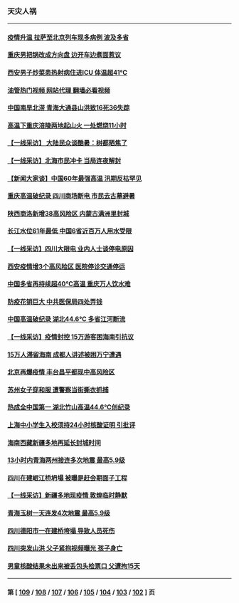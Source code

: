 ### 天灾人祸
---
#### [疫情升温 拉萨至北京列车现多病例 波及多省](../../pages/ncid280/n13805023.md?08190045) 
#### [重庆男把锅改成方向盘 边开车边煮面惹议](../../pages/ncid280/n13805147.md?08190045) 
#### [西安男子炒菜患热射病住进ICU 体温超41℃](../../pages/ncid280/n13805038.md?08190045) 
#### [油管热门视频 网站代理 翻墙必看视频](http://209.222.30.114:81/youtube.html?08190045)
#### [中国南旱北涝 青海大通县山洪致16死36失踪](../../pages/ncid280/n13804928.md?08190045) 
#### [高温下重庆涪陵两地起山火 一处燃烧11小时](../../pages/ncid280/n13804885.md?08190045) 
#### [【一线采访】 大陆民众谈酷暑：树都晒焦了](../../pages/ncid280/n13804823.md?08190045) 
#### [【一线采访】北海市民冲卡 当局连夜解封](../../pages/ncid280/n13804394.md?08190045) 
#### [【新闻大家谈】中国60年最强高温 汛期反枯罕见](../../pages/ncid280/n13804532.md?08190045) 
#### [重庆高温破纪录 四川商场断电 市民去古墓避暑](../../pages/ncid280/n13804468.md?08190045) 
#### [陕西商洛新增38高风险区 内蒙古满洲里封城](../../pages/ncid280/n13804403.md?08190045) 
#### [长江水位61年最低 中国6省近百万人用水受限](../../pages/ncid280/n13804116.md?08190045) 
#### [【一线采访】四川大限电 业内人士谈停电原因](../../pages/ncid280/n13803685.md?08190045) 
#### [西安疫情增3个高风险区 医院停诊交通停运](../../pages/ncid280/n13803699.md?08190045) 
#### [中国多省再持续超40℃高温 重庆万人饮水难](../../pages/ncid280/n13803329.md?08190045) 
#### [防疫花销巨大 中共医保局四处弄钱](../../pages/ncid280/n13803275.md?08190045) 
#### [中国高温破纪录 湖北44.6℃ 多省江河断流](../../pages/ncid280/n13803212.md?08190045) 
#### [【一线采访】疫情封控 15万游客困海南引抗议](../../pages/ncid280/n13802950.md?08190045) 
#### [15万人滞留海南 成都人讲述被困万宁遭遇](../../pages/ncid280/n13802777.md?08190045) 
#### [北京再爆疫情 丰台昌平都现中高风险区](../../pages/ncid280/n13802921.md?08190045) 
#### [苏州女子穿和服 遭警察当街撕衣抓捕](../../pages/ncid280/n13802941.md?08190045) 
#### [热成全中国第一 湖北竹山高温44.6℃创纪录](../../pages/ncid280/n13802863.md?08190045) 
#### [上海中小学生入校须持24小时核酸证明 引批评](../../pages/ncid280/n13802739.md?08190045) 
#### [海南西藏新疆多地再延长封城时间](../../pages/ncid280/n13802667.md?08190045) 
#### [13小时内青海两州接连多次地震 最高5.9级](../../pages/ncid280/n13802662.md?08190045) 
#### [四川在建岷江桥坍塌 被曝是赶会期面子工程](../../pages/ncid280/n13802501.md?08190045) 
#### [【一线采访】新疆多地现疫情 敦煌临时静默](../../pages/ncid280/n13802256.md?08190045) 
#### [青海玉树一天连发4次地震 最高5.9级](../../pages/ncid280/n13802339.md?08190045) 
#### [四川德阳市一在建桥垮塌 导致人员死伤](../../pages/ncid280/n13802325.md?08190045) 
#### [四川突发山洪 父子紧抱视频曝光 孩子身亡](../../pages/ncid280/n13802145.md?08190045) 
#### [男童核酸结果未出来被丢包头检票口 父遭拘15天](../../pages/ncid280/n13802098.md?08190045) 

---
#### 第 [ [109](./109.md?08190045) / [108](./108.md?08190045) / [107](./107.md?08190045) / [106](./106.md?08190045) / [105](./105.md?08190045) / [104](./104.md?08190045) / [103](./103.md?08190045) / [102](./102.md?08190045) ] 页
